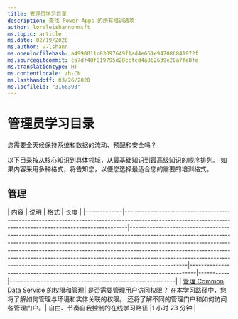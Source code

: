 ```yaml
---
title: 管理员学习目录
description: 查找 Power Apps 的所有培训选项
author: loreleishannonmsft
ms.topic: article
ms.date: 02/19/2020
ms.author: v-lshann
ms.openlocfilehash: a4998011c83097649f1ad4e661e947086841972f
ms.sourcegitcommit: ca7df48f819795d28ccfcd4a862639e20a7fe8fe
ms.translationtype: HT
ms.contentlocale: zh-CN
ms.lasthandoff: 03/26/2020
ms.locfileid: "3168393"
---
```

# <a name="administrators-learning-catalog"></a>管理员学习目录

您需要全天候保持系统和数据的流动、预配和安全吗？

以下目录按从核心知识到具体领域，从最基础知识到最高级知识的顺序排列。 如果内容采用多种格式，将告知您，以便您选择最适合您的需要的培训格式。

## <a name="administration"></a>管理
| 内容  | 说明  | 格式   | 长度    | 
|-------------|-------------------------------------------------------------------------------------------------------------------------------------------------------------|--------------------------------------------------------------------------------------------------------------------------------------------------------------------------------------------------------------------------------------------------------------------------------------------------------------------------------------------------------------------------------------------------------------------------|--------------------------------------------------------------------------------|-----------|----------------------------------------------------------|
| [管理 Common Data Service 的权限和管理](https://docs.microsoft.com/learn/paths/manage-permissions-administration-common-data-service/)|   是否需要管理用户访问权限？ 在本学习路径中，您将了解如何管理与环境和实体关联的权限。 还将了解不同的管理门户和如何访问各管理门户。| 自由、节奏自我控制的在线学习路径    |1 小时 23 分钟 |
